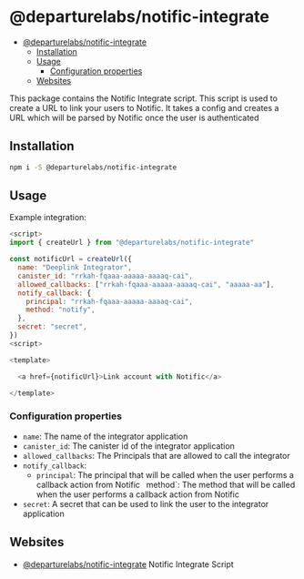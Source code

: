 # @departurelabs/notific-integrate

- [@departurelabs/notific-integrate](#departurelabsnotific-integrate)
  - [Installation](#installation)
  - [Usage](#usage)
    - [Configuration properties](#configuration-properties)
  - [Websites](#websites)

This package contains the Notific Integrate script. This script is used to
create a URL to link your users to Notific. It takes a config and creates a URL
which will be parsed by Notific once the user is authenticated

## Installation

```sh
npm i -S @departurelabs/notific-integrate
```

## Usage

Example integration:

```js
<script>
import { createUrl } from "@departurelabs/notific-integrate"

const notificUrl = createUrl({
  name: "Deeplink Integrator",
  canister_id: "rrkah-fqaaa-aaaaa-aaaaq-cai",
  allowed_callbacks: ["rrkah-fqaaa-aaaaa-aaaaq-cai", "aaaaa-aa"],
  notify_callback: {
    principal: "rrkah-fqaaa-aaaaa-aaaaq-cai",
    method: "notify",
  },
  secret: "secret",
})
<script>

<template>

  <a href={notificUrl}>Link account with Notific</a>

</template>
```

### Configuration properties

- `name`: The name of the integrator application
- `canister_id`: The canister id of the integrator application
- `allowed_callbacks`: The Principals that are allowed to call the integrator
- `notify_callback`:
  - `principal`: The principal that will be called when the user performs a
    callback action from Notific ` `method`: The method that will be called when
    the user performs a callback action from Notific
- `secret`: A secret that can be used to link the user to the integrator
  application

## Websites

- [@departurelabs/notific-integrate](https://www.npmjs.com/package/@departurelabs/notific-integrate)
  Notific Integrate Script
